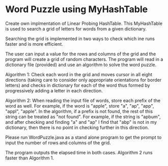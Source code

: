 # Word Puzzle using MyHashTable

Create own implmentation of Linear Probing HashTable. This MyHashTable is used to search a grid of letters for words from a given dictionary.

Searching the grid is implemented in two ways to check which ine runs faster and is more efficient.

The user can input a value for the rows and columns of the grid and the program will create a grid of random characters. The program will read in a dictionary file (provided) and use an algorithm to solve the word puzzle. 

Algorithm 1:
Check each word in the grid and moves cursor in all eight directions (taking care to consider only appropriate orientations for border letters) and checks in dictionary for each of the word thus formed by progressively adding a letter in each direction.

Algorithm 2:
When reading the input file of words, store each prefix of the word as well.
For example, if the word is "apple", store "a", "ap", "app", "appl", "apple".
In the algorithm, if a prefix is not found, the rest of this string can be treated as "not found".  For example, if the string is "apbum", and after checking and finding "a" and "ap" I find that "abp" is not in my dictionary, then there is no point in checking further in this direction.

Please run WordPuzzle.java as a stand alone program to get the prompt to input the number of rows and columns of the grid.

The program outputs the elapsed time in both cases. Algorithm 2 runs faster than Algorithm 1.
